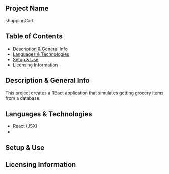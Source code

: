 ## Project Name 
shoppingCart

## Table of Contents
- [Description & General Info]()
- [Languages & Technologies]()
- [Setup & Use]()
- [Licensing Information]()


## Description & General Info
This project creates a REact application that simulates getting grocery items from a database. 

## Languages & Technologies
- React (JSX)
- 

## Setup & Use

## Licensing Information
